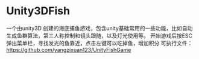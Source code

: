 # Unity3DFish

一个由unity3D 创建的海底捕鱼游戏，包含unity基础常用的一些功能，比如自动生成鱼群算法，第三人称控制和镜头跟随，以及灯光使用等。
开始游戏后按ESC弹出菜单栏，寻找发光的鱼靠近，点击左键可以吃掉鱼，增加积分
可执行文件：https://github.com/yangzixuan123/UnityFishGame
